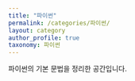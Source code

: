 ```yaml
---
title: "파이썬"
permalink: /categories/파이썬/
layout: category
author_profile: true
taxonomy: 파이썬
---
```


파이썬의 기본 문법을 정리한 공간입니다.
